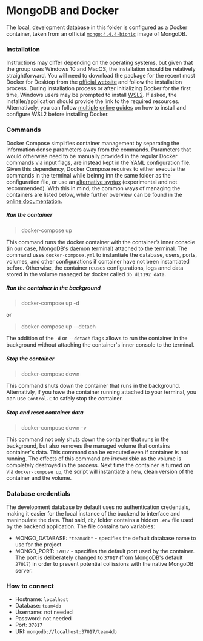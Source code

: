 # MongoDB and Docker
The local, development database in this folder is configured as a Docker container, taken from an official [`mongo:4.4.4-bionic`](https://hub.docker.com/_/mongo) image of MongoDB.

### Installation
Instructions may differ depending on the operating systems, but given that the group uses Windows 10 and MacOS, the installation should be relatively straightforward. You will need to download the package for the recent most Docker for Desktop from the [official website](https://www.docker.com/products/docker-desktop) and follow the installation process. During installation process or after initializing Docker for the first time, Windows users may be prompted to install [WSL2](https://en.wikipedia.org/wiki/Windows_Subsystem_for_Linux). If asked, the installer/application should provide the link to the required resources. Alternatively, you can follow [multiple](https://www.omgubuntu.co.uk/how-to-install-wsl2-on-windows-10) [online](https://www.windowscentral.com/how-install-wsl2-windows-10) [guides](https://pureinfotech.com/install-windows-subsystem-linux-2-windows-10/) on how to install and configure WSL2 before installing Docker.

### Commands
Docker Compose simplifies container management by separating the information dense parameters away from the commands. Parameters that would otherwise need to be manually provided in the regular Docker commands via input flags, are instead kept in the YAML configuration file. Given this dependency, Docker Compose requires to either execute the commands in the terminal while beinng inn the same folder as the configuration file, or use an [alternative syntax](https://docs.docker.com/compose/cli-command/) (experimental and not recommended). With this in mind, the common ways of managing the containers are listed below, while further overview can be found in the [online documentation](https://docs.docker.com/compose/reference/overview/).

##### Run the container
> docker-compose up

This command runs the docker container with the container’s inner console (in our case, MongoDB's daemon terminal) attached to the terminal. The command uses `docker-compose.yml` to instantiate the database, users, ports, volumes, and other configurations if container have not been instantiated before. Otherwise, the container reuses configurations, logs annd data stored in the volume managed by docker called `db_dit192_data`.

##### Run the container in the background
> docker-compose up -d

or 

> docker-compose up --detach 

The addition of the `-d` or `--detach` flags allows to run the container in the background without attaching the container's inner console to the terminal.

##### Stop the container
> docker-compose down

This command shuts down the container that runs in the background. Alternativly, if you have the container running attached to your terminal, you can use `Control-C` to safely stop the container.

##### Stop and reset container data
> docker-compose down -v

This command not only shuts down the container that runs in the background, but also removes the managed volume that contains container's data. This command can be executed even if container is not running. The effects of this command are irreverisble as the volume is completely destroyed in the process. Next time the container is turned on via `docker-compose up`, the script will instantiate a new, clean version of the container and the volume.

### Database credentials
The development database by default uses no authentication credentials, making it easier for the local instance of the backend to interface and maninpulate the data. That said, `db/` folder contains a hidden `.env` file used by the backend application. The file contains two variables:

- MONGO_DATABASE: `"team4db"` - specifies the default database name to use for the project
- MONGO_PORT: `37017` - specifies the default port used by the container. The port is deliberately changed to `37017` (from MongoDB's default `27017`) in order to prevent potential collissions with the native MongoDB server.

### How to connect
- Hostname: `localhost`
- Database: `team4db`
- Username: not needed
- Password: not needed
- Port: `37017`
- URI: `mongodb://localhost:37017/team4db`
